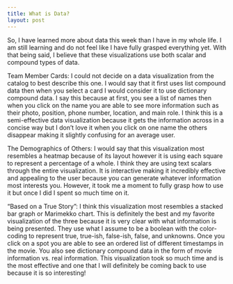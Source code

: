```yaml
---
title: What is Data?
layout: post
---
```

So, I have learned more about data this week than I have in my whole life. I am still learning and do not feel like I have fully grasped everything yet. With that being said, I believe that these visualizations use both scalar and compound types of data.

Team Member Cards:
I could not decide on a data visualization from the catalog to best describe this one. I would say that it first uses list compound data then when you select a card I would consider it to use dictionary compound data. I say this because at first, you see a list of names then when you click on the name you are able to see more information such as their photo, position, phone number, location, and main role. I think this is a semi-effective data visualization because it gets the information across in a concise way but I don’t love it when you click on one name the others disappear making it slightly confusing for an average user.  
 
The Demographics of Others:
I would say that this visualization most resembles a heatmap because of its layout however it is using each square to represent a percentage of a whole. I think they are using text scalars through the entire visualization. It is interactive making it incredibly effective and appealing to the user because you can generate whatever information most interests you. However, it took me a moment to fully grasp how to use it but once I did I spent so much time on it. 
 
“Based on a True Story”:
I think this visualization most resembles a stacked bar graph or Marimekko chart. This is definitely the best and my favorite visualization of the three because it is very clear with what information is being presented. They use what I assume to be a boolean with the color-coding to represent true, true-ish, false-ish, false, and unknowns. Once you click on a spot you are able to see an ordered list of different timestamps in the movie. You also see dictionary compound data in the form of movie information vs. real information. This visualization took so much time and is the most effective and one that I will definitely be coming back to use because it is so interesting!
